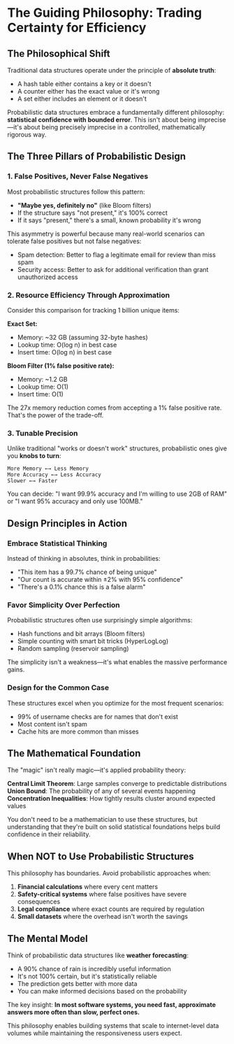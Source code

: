 # The Guiding Philosophy: Trading Certainty for Efficiency

## The Philosophical Shift

Traditional data structures operate under the principle of **absolute truth**:
- A hash table either contains a key or it doesn't
- A counter either has the exact value or it's wrong
- A set either includes an element or it doesn't

Probabilistic data structures embrace a fundamentally different philosophy: **statistical confidence with bounded error**. This isn't about being imprecise—it's about being precisely imprecise in a controlled, mathematically rigorous way.

## The Three Pillars of Probabilistic Design

### 1. False Positives, Never False Negatives

Most probabilistic structures follow this pattern:
- **"Maybe yes, definitely no"** (like Bloom filters)
- If the structure says "not present," it's 100% correct
- If it says "present," there's a small, known probability it's wrong

This asymmetry is powerful because many real-world scenarios can tolerate false positives but not false negatives:
- Spam detection: Better to flag a legitimate email for review than miss spam
- Security access: Better to ask for additional verification than grant unauthorized access

### 2. Resource Efficiency Through Approximation

Consider this comparison for tracking 1 billion unique items:

**Exact Set:**
- Memory: ~32 GB (assuming 32-byte hashes)
- Lookup time: O(log n) in best case
- Insert time: O(log n) in best case

**Bloom Filter (1% false positive rate):**
- Memory: ~1.2 GB
- Lookup time: O(1)
- Insert time: O(1)

The 27x memory reduction comes from accepting a 1% false positive rate. That's the power of the trade-off.

### 3. Tunable Precision

Unlike traditional "works or doesn't work" structures, probabilistic ones give you **knobs to turn**:

```
More Memory ←→ Less Memory
More Accuracy ←→ Less Accuracy
Slower ←→ Faster
```

You can decide: "I want 99.9% accuracy and I'm willing to use 2GB of RAM" or "I want 95% accuracy and only use 100MB."

## Design Principles in Action

### Embrace Statistical Thinking

Instead of thinking in absolutes, think in probabilities:
- "This item has a 99.7% chance of being unique"
- "Our count is accurate within ±2% with 95% confidence"
- "There's a 0.1% chance this is a false alarm"

### Favor Simplicity Over Perfection

Probabilistic structures often use surprisingly simple algorithms:
- Hash functions and bit arrays (Bloom filters)
- Simple counting with smart bit tricks (HyperLogLog)
- Random sampling (reservoir sampling)

The simplicity isn't a weakness—it's what enables the massive performance gains.

### Design for the Common Case

These structures excel when you optimize for the most frequent scenarios:
- 99% of username checks are for names that don't exist
- Most content isn't spam
- Cache hits are more common than misses

## The Mathematical Foundation

The "magic" isn't really magic—it's applied probability theory:

**Central Limit Theorem**: Large samples converge to predictable distributions  
**Union Bound**: The probability of any of several events happening  
**Concentration Inequalities**: How tightly results cluster around expected values

You don't need to be a mathematician to use these structures, but understanding that they're built on solid statistical foundations helps build confidence in their reliability.

## When NOT to Use Probabilistic Structures

This philosophy has boundaries. Avoid probabilistic approaches when:

1. **Financial calculations** where every cent matters
2. **Safety-critical systems** where false positives have severe consequences
3. **Legal compliance** where exact counts are required by regulation
4. **Small datasets** where the overhead isn't worth the savings

## The Mental Model

Think of probabilistic data structures like **weather forecasting**:
- A 90% chance of rain is incredibly useful information
- It's not 100% certain, but it's statistically reliable
- The prediction gets better with more data
- You can make informed decisions based on the probability

The key insight: **In most software systems, you need fast, approximate answers more often than slow, perfect ones.**

This philosophy enables building systems that scale to internet-level data volumes while maintaining the responsiveness users expect.